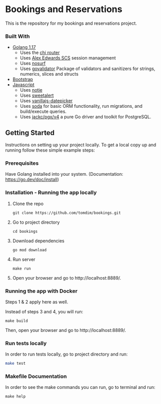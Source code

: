 # Bookings and Reservations

This is the repository for my bookings and reservations project.

### Built With

* [Golang 1.17](https://go.dev/)
  * Uses the [chi router](https://github.com/go-chi/chi/v5)
  * Uses [Alex Edwards SCS](https://github.com/alexedwards/scs/v2) session management
  * Uses [nosurf](https://github.com/justinas/nosurf)
  * Uses [govalidator](https://github.com/asaskevich/govalidator) Package of validators and sanitizers for strings, numerics, slices and structs
* [Bootstrap](https://getbootstrap.com)
* [Javascript](https://www.javascript.com/)
  * Uses [notie](https://jaredreich.com/notie/)
  * Uses [sweetalert](https://sweetalert2.github.io/)
  * Uses [vanillajs-datepicker](https://mymth.github.io/vanillajs-datepicker)
  * Uses [soda](https://gobuffalo.io/en/docs/db/getting-started/) for basic ORM functionality, run migrations, and build/execute queries.
  * Uses [jackc/pgx/v4](https://github.com/jackc/pgx/v4) a pure Go driver and toolkit for PostgreSQL.

## Getting Started

Instructions on setting up your project locally.
To get a local copy up and running follow these simple example steps:

### Prerequisites

Have Golang installed into your system. (Documentation: https://go.dev/doc/install)

### Installation - Running the app locally

1. Clone the repo
   ```shell
   git clone https://github.com/tomdim/bookings.git
   ```
2. Go to project directory
   ```shell
   cd bookings
   ```
3. Download dependencies 
   ```shell
   go mod download
   ```
4. Run server
   ```shell
   make run
   ```
5. Open your browser and go to http://localhost:8889/.

### Running the app with Docker
Steps 1 & 2 apply here as well.

Instead of steps 3 and 4, you will run:
```shell
make build
```
Then, open your browser and go to http://localhost:8889/.

### Run tests locally
In order to run tests locally, go to project directory and run:
```sh
make test
```

### Makefile Documentation
In order to see the make commands you can run, go to terminal and run:
```shell
make help
```